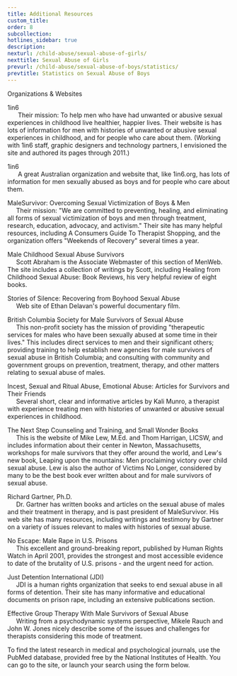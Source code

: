 ```yaml
---
title: Additional Resources
custom_title:
order: 8
subcollection:
hotlines_sidebar: true
description:
nexturl: /child-abuse/sexual-abuse-of-girls/
nexttitle: Sexual Abuse of Girls
prevurl: /child-abuse/sexual-abuse-of-boys/statistics/
prevtitle: Statistics on Sexual Abuse of Boys
---
```



Organizations & Websites

1in6
<br>&nbsp; &nbsp; &nbsp; Their mission: To help men who have had unwanted or abusive sexual experiences in childhood live healthier, happier lives. Their website is has lots of information for men with histories of unwanted or abusive sexual experiences in childhood, and for people who care about them. (Working with 1in6 staff, graphic designers and technology partners, I envisioned the site and authored its pages through 2011.)

1in6
<br>&nbsp; &nbsp; &nbsp; A great Australian organization and website that, like 1in6.org, has lots of information for men sexually abused as boys and for people who care about them.

MaleSurvivor: Overcoming Sexual Victimization of Boys & Men
<br>&nbsp; &nbsp; &nbsp;Their mission: "We are committed to preventing, healing, and eliminating all forms of sexual victimization of boys and men through treatment, research, education, advocacy, and activism." Their site has many helpful resources, including A Consumers Guide To Therapist Shopping, and the organization offers "Weekends of Recovery" several times a year.

Male Childhood Sexual Abuse Survivors
<br>&nbsp; &nbsp; &nbsp;Scott Abraham is the Associate Webmaster of this section of MenWeb. The site includes a collection of writings by Scott, including Healing from Childhood Sexual Abuse: Book Reviews, his very helpful review of eight books.

Stories of Silence: Recovering from Boyhood Sexual Abuse
<br>&nbsp; &nbsp; &nbsp;Web site of Ethan Delavan's powerful documentary film.

British Columbia Society for Male Survivors of Sexual Abuse
<br>&nbsp; &nbsp; &nbsp;This non-profit society has the mission of providing "therapeutic services for males who have been sexually abused at some time in their lives." This includes direct services to men and their significant others; providing training to help establish new agencies for male survivors of sexual abuse in British Columbia; and consulting with community and government groups on prevention, treatment, therapy, and other matters relating to sexual abuse of males.

Incest, Sexual and Ritual Abuse, Emotional Abuse: Articles for Survivors and Their Friends&nbsp;
<br>&nbsp; &nbsp; &nbsp;Several short, clear and informative articles by Kali Munro, a therapist with experience treating men with histories of unwanted or abusive sexual experiences in childhood.

The Next Step Counseling and Training, and Small Wonder Books
<br>&nbsp; &nbsp; &nbsp;This is the website of Mike Lew, M.Ed. and Thom Harrigan, LICSW, and includes information about their center in Newton, Massachusetts, workshops for male survivors that they offer around the world, and Lew's new book, Leaping upon the mountains: Men proclaiming victory over child sexual abuse. Lew is also the author of Victims No Longer, considered by many to be the best book ever written about and for male survivors of sexual abuse.

Richard Gartner, Ph.D.
<br>&nbsp; &nbsp; &nbsp;Dr. Gartner has written books and articles on the sexual abuse of males and their treatment in therapy, and is past president of MaleSurvivor. His web site has many resources, including writings and testimony by Gartner on a variety of issues relevant to males with histories of sexual abuse.

No Escape: Male Rape in U.S. Prisons
<br>&nbsp; &nbsp; &nbsp;This excellent and ground-breaking report, published by Human Rights Watch in April 2001, provides the strongest and most accessible evidence to date of the brutality of U.S. prisons - and the urgent need for action.

Just Detention International (JDI)
<br>&nbsp; &nbsp; &nbsp;JDI is a human rights organization that seeks to end sexual abuse in all forms of detention. Their site has many informative and educational documents on prison rape, including an extensive publications section.

Effective Group Therapy With Male Survivors of Sexual Abuse
<br>&nbsp; &nbsp; &nbsp;Writing from a psychodynamic systems perspective, Mikele Rauch and John W. Jones nicely describe some of the issues and challenges for therapists considering this mode of treatment.

To find the latest research in medical and psychological journals, use the PubMed database, provided free by the National Institutes of Health. You can go to the site, or launch your search using the form below.